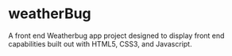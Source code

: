 # weatherBug
A front end Weatherbug app project designed to display front end capabilities built out with HTML5, CSS3, and Javascript. 
